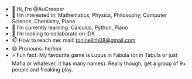 - 👋 Hi, I’m @AuCreeper
- 👀 I’m interested in: Mathematics, Physics, Philosophy, Computer Science, Chemistry, Piano
- 🌱 I’m currently learning: Calculus, Python, Piano
- 💞️ I’m looking to collaborate on IDK
- 📫 How to reach me: mail: toninellith08@gmail.com
- 😄 Pronouns: he/him
- ⚡ Fun fact: My favourite game is Lupus in Fabula (or in Tabula or just Mafia or whatever, it has many names). Really though, get a group of 9+ people and freaking play.

<!---
AuCreeper/AuCreeper is a ✨ special ✨ repository because its `README.md` (this file) appears on your GitHub profile.
You can click the Preview link to take a look at your changes.
--->
